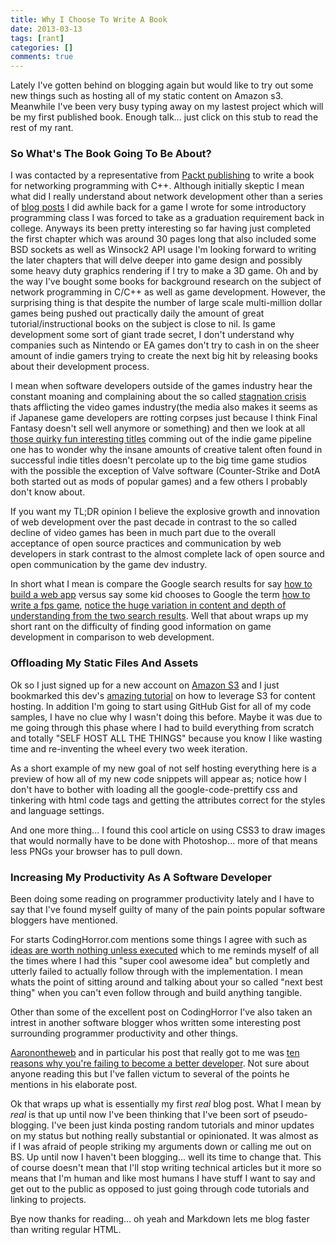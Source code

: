 ```yaml
---
title: Why I Choose To Write A Book 
date: 2013-03-13
tags: [rant]
categories: []
comments: true
---
```


Lately I've gotten behind on blogging again but would like to try out some new things such as hosting all of my static content on Amazon s3. Meanwhile I've been very busy typing away on my lastest project which will be my first published book. Enough talk... just click on this stub to read the rest of my rant.

<!-- more -->
### So What's The Book Going To Be About?

I was contacted by a representative from [Packt publishing](http://www.packtpub.com/) to write a book for networking programming with C++. Although initially skeptic I mean what did I really understand about network development other than a series of [blog posts](http://www.taywils.me/2011/06/04/textbasedrpgpart1.html) I did awhile back for a game I wrote for some introductory programming class I was forced to take as a graduation requirement back in college. Anyways its been pretty interesting so far having just completed the first chapter which was around 30 pages long that also included some BSD sockets as well as Winsock2 API usage I'm looking forward to writing the later chapters that will delve deeper into game design and possibly some heavy duty graphics rendering if I try to make a 3D game. Oh and by the way I've bought some books for background research on the subject of network programming in C/C++ as well as game development. However, the surprising thing is that despite the number of large scale multi-million dollar games being pushed out practically daily the amount of great tutorial/instructional books on the subject is close to nil. Is game development some sort of giant trade secret, I don't understand why companies such as Nintendo or EA games don't try to cash in on the sheer amount of indie gamers trying to create the next big hit by releasing books about their development process.  

I mean when software developers outside of the games industry hear the constant moaning and complaining about the so called [stagnation crisis](http://www.economist.com/news/business/21572249-sonys-newest-console-launches-suffering-industry-all-play) thats afflicting the video games industry(the media also makes it seems as if Japanese game developers are rotting corpses just because I think Final Fantasy doesn't sell well anymore or something) and then we look at all [those quirky fun interesting titles](http://venturebeat.com/2012/12/22/the-best-indie-games-of-2012/) comming out of the indie game pipeline one has to wonder why the insane amounts of creative talent often found in successful indie titles doesn't percolate up to the big time game studios with the possible the exception of Valve software (Counter-Strike and DotA both started out as mods of popular games) and a few others I probably don't know about.

If you want my TL;DR opinion I believe the explosive growth and innovation of web development over the past decade in contrast to the so called decline of video games has been in much part due to the overall acceptance of open source practices and communication by web developers in stark contrast to the almost complete lack of open source and open communication by the game dev industry.

In short what I mean is compare the Google search results for say [how to build a web app](https://www.google.com/search?q=how+to+build+a+web+app) versus say some kid chooses to Google the term [how to write a fps game](https://www.google.com/search?q=how+to+write+a+fps+game), [notice the huge variation in content and depth of understanding from the two search results](https://yourlogicalfallacyis.com/anecdotal). Well that about wraps up my short rant on the difficulty of finding good information on game development in comparison to web development.

### Offloading My Static Files And Assets

Ok so I just signed up for a new account on [Amazon S3](http://aws.amazon.com/s3/) and I just bookmarked this dev's [amazing tutorial](http://www.hongkiat.com/blog/amazon-s3-the-beginners-guide/) on how to leverage S3 for content hosting. In addition I'm going to start using GitHub Gist for all of my code samples, I have no clue why I wasn't doing this before. Maybe it was due to me going through this phase where I had to build everything from scratch and totally "SELF HOST ALL THE THINGS"  because you know I like wasting time and re-inventing the wheel every two week iteration.

As a short example of my new goal of not self hosting everything here is a preview of how all of my new code snippets will appear as; notice how I don't have to bother with loading all the google-code-prettify css and tinkering with html code tags and getting the attributes correct for the styles and language settings.

<script src="https://gist.github.com/taywils/5164836.js"> </script>

And one more thing... I found this cool article on using CSS3 to draw images that would normally have to be done with Photoshop... more of that means less PNGs your browser has to pull down.

### Increasing My Productivity As A Software Developer

Been doing some reading on programmer productivity lately and I have to say that I've found myself guilty of many of the pain points popular software bloggers have mentioned.

For starts CodingHorror.com mentions some things I agree with such as [ideas are worth nothing unless executed](http://www.codinghorror.com/blog/2010/01/cultivate-teams-not-ideas.html) which to me reminds myself of all the times where I had this "super cool awesome idea" but completly and utterly failed to actually follow through with the implementation. I mean whats the point of sitting around and talking about your so called "next best thing" when you can't even follow through and build anything tangible.

Other than some of the excellent post on CodingHorror I've also taken an intrest in another software blogger whos written some interesting post surrounding programmer productivity and other things.

[Aaronontheweb](http://www.aaronstannard.com/) and in particular his post that really got to me was [ten reasons why you're failing to become a better developer](http://www.aaronstannard.com/post/2013/02/06/10-Reasons-Why-Youe28099re-Failing-to-Realize-Your-Potential-as-a-Developer.aspx). Not sure about anyone reading this but I've fallen victum to several of the points he mentions in his elaborate post.

Ok that wraps up what is essentially my first _real_ blog post. What I mean by _real_ is that up until now I've been thinking that I've been sort of pseudo-blogging. I've been just kinda posting random tutorials and minor updates on my status but nothing really substantial or opinionated. It was almost as if I was afraid of people striking my arguments down or calling me out on BS. Up until now I haven't been blogging... well its time to change that. This of course doesn't mean that I'll stop writing technical articles but it more so means that I'm human and like most humans I have stuff I want to say and get out to the public as opposed to just going through code tutorials and linking to projects.

Bye now thanks for reading... oh yeah and Markdown lets me blog faster than writing regular HTML.
